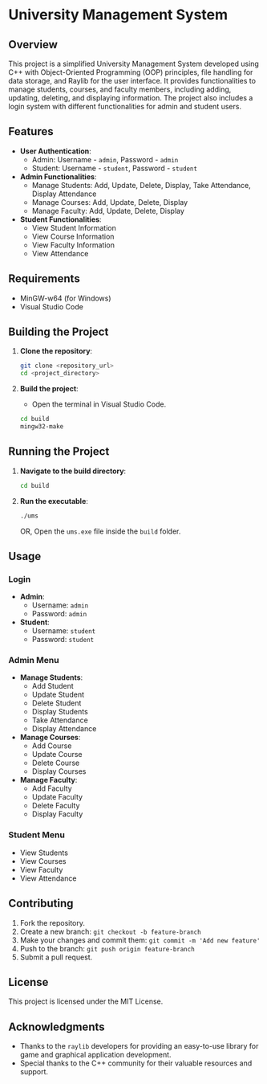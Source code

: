 # University Management System

## Overview

This project is a simplified University Management System developed using C++ with Object-Oriented Programming (OOP) principles, file handling for data storage, and Raylib for the user interface. It provides functionalities to manage students, courses, and faculty members, including adding, updating, deleting, and displaying information. The project also includes a login system with different functionalities for admin and student users.

## Features

- **User Authentication**:
  - Admin: Username - `admin`, Password - `admin`
  - Student: Username - `student`, Password - `student`
- **Admin Functionalities**:
  - Manage Students: Add, Update, Delete, Display, Take Attendance, Display Attendance
  - Manage Courses: Add, Update, Delete, Display
  - Manage Faculty: Add, Update, Delete, Display
- **Student Functionalities**:
  - View Student Information
  - View Course Information
  - View Faculty Information
  - View Attendance

## Requirements

- MinGW-w64 (for Windows)
- Visual Studio Code

## Building the Project

1. **Clone the repository**:
    ```sh
    git clone <repository_url>
    cd <project_directory>
    ```

5. **Build the project**:
    - Open the terminal in Visual Studio Code.
    ```sh
    cd build
    mingw32-make
    ```

## Running the Project

1. **Navigate to the build directory**:
    ```sh
    cd build
    ```

2. **Run the executable**:
    ```sh
    ./ums
    ```
    OR, Open the `ums.exe` file inside the `build` folder.

## Usage

### Login

- **Admin**:
  - Username: `admin`
  - Password: `admin`
- **Student**:
  - Username: `student`
  - Password: `student`

### Admin Menu

- **Manage Students**:
  - Add Student
  - Update Student
  - Delete Student
  - Display Students
  - Take Attendance
  - Display Attendance
- **Manage Courses**:
  - Add Course
  - Update Course
  - Delete Course
  - Display Courses
- **Manage Faculty**:
  - Add Faculty
  - Update Faculty
  - Delete Faculty
  - Display Faculty

### Student Menu

- View Students
- View Courses
- View Faculty
- View Attendance

## Contributing

1. Fork the repository.
2. Create a new branch: `git checkout -b feature-branch`
3. Make your changes and commit them: `git commit -m 'Add new feature'`
4. Push to the branch: `git push origin feature-branch`
5. Submit a pull request.

## License

This project is licensed under the MIT License.

## Acknowledgments

- Thanks to the `raylib` developers for providing an easy-to-use library for game and graphical application development.
- Special thanks to the C++ community for their valuable resources and support.
